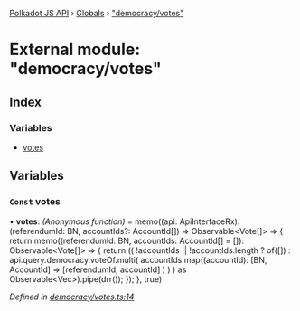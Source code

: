 [Polkadot JS API](../README.md) › [Globals](../globals.md) › ["democracy/votes"](_democracy_votes_.md)

# External module: "democracy/votes"

## Index

### Variables

* [votes](_democracy_votes_.md#const-votes)

## Variables

### `Const` votes

• **votes**: *(Anonymous function)* =  memo((api: ApiInterfaceRx): (referendumId: BN, accountIds?: AccountId[]) => Observable<Vote[]> => {
  return memo((referendumId: BN, accountIds: AccountId[] = []): Observable<Vote[]> => {
    return ((
      !accountIds || !accountIds.length
        ? of([])
        : api.query.democracy.voteOf.multi(
          accountIds.map((accountId): [BN, AccountId] =>
            [referendumId, accountId]
          )
        )
    ) as Observable<Vec<Vote>>).pipe(drr());
  });
}, true)

*Defined in [democracy/votes.ts:14](https://github.com/polkadot-js/api/blob/7cc961f789/packages/api-derive/src/democracy/votes.ts#L14)*
